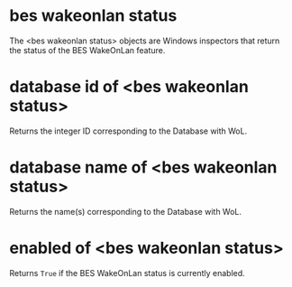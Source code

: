 # bes wakeonlan status

The &lt;bes wakeonlan status&gt; objects are Windows inspectors that return the status of the BES WakeOnLan feature.

# database id of &lt;bes wakeonlan status&gt;

Returns the integer ID corresponding to the Database with WoL.

# database name of &lt;bes wakeonlan status&gt;

Returns the name(s) corresponding to the Database with WoL.

# enabled of &lt;bes wakeonlan status&gt;

Returns `True` if the BES WakeOnLan status is currently enabled.
